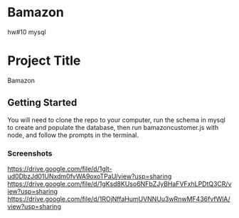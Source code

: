 # Bamazon
hw#10 mysql

# Project Title

Bamazon

## Getting Started

You will need to clone the repo to your computer, run the schema in mysql to create and populate the database, then run bamazoncustomer.js with node, and follow the prompts in the terminal.

### Screenshots

https://drive.google.com/file/d/1glt-ud0DbzJd01UNxdm0fvWA9oxoTPaU/view?usp=sharing
https://drive.google.com/file/d/1gKsd8KUso6NFbZJyBHaFVFxhLPDtQ3CR/view?usp=sharing
https://drive.google.com/file/d/1ROjNffaHumUVNNUu3wRnwMF436fvfWlA/view?usp=sharing

